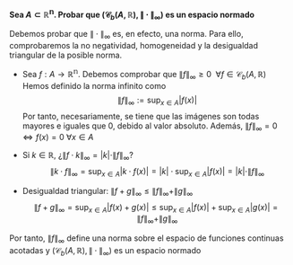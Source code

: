 **Sea $A\subset\mathbb{R^n}$. Probar que $(\mathcal{C}_b(A,\mathbb{R}), \| \cdot \|_\infty )$ es un espacio normado**

Debemos probar que $\| \cdot \|_\infty$ es, en efecto, una norma. Para ello, comprobaremos la no negatividad, homogeneidad y la desigualdad triangular de la posible norma.

- Sea $f: A\rightarrow\mathbb{R^{n}}$. Debemos comprobar que $\| f \|_\infty\ge0$ $\ \forall f\in \mathcal{C}_b(A,\mathbb{R})$
Hemos definido la norma infinito como
$$
    \|f\|_\infty := \sup_{x \in A} |f(x)|
$$
Por tanto, necesariamente, se tiene que las imágenes son todas mayores e iguales que 0, debido al valor absoluto. Además, $\| f \|_\infty = 0 \iff f(x) = 0\ \forall x \in A$

- Si $k \in \mathbb{R}$, $¿\| f \cdot k \|_\infty = |k|\cdot\| f \|_\infty?$
$$
    \|k \cdot f\|_\infty = \sup_{x \in A} |k \cdot f(x)| = |k| \cdot \sup_{x \in A} |f(x)| = |k| \cdot \|f\|_\infty
$$

- Desigualdad triangular: $\| f+g \|_\infty \le \| f \|_\infty + \| g \|_\infty$
$$
    \|f+g\|_\infty = \sup_{x \in A} |f(x)+g(x)| \le \sup_{x \in A} |f(x)| + \sup_{x \in A} |g(x)| = \| f \|_\infty + \| g \|_\infty
$$

Por tanto, $\|f\|_\infty$ define una norma sobre el espacio de funciones continuas acotadas y $(\mathcal{C}_b(A,\mathbb{R}), \| \cdot \|_\infty )$ es un espacio normado
